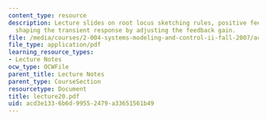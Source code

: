 ```yaml
---
content_type: resource
description: Lecture slides on root locus sketching rules, positive feedback, and
  shaping the transient response by adjusting the feedback gain.
file: /media/courses/2-004-systems-modeling-and-control-ii-fall-2007/acd3e1336b6d99552479a33651561b49_lecture20.pdf
file_type: application/pdf
learning_resource_types:
- Lecture Notes
ocw_type: OCWFile
parent_title: Lecture Notes
parent_type: CourseSection
resourcetype: Document
title: lecture20.pdf
uid: acd3e133-6b6d-9955-2479-a33651561b49
---
```

